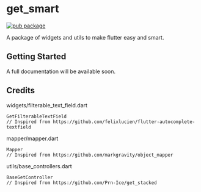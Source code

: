 # get_smart

[![pub package](https://img.shields.io/pub/v/get_smart.svg)](https://pub.dev/packages/get_smart)

A package of widgets and utils to make flutter easy and smart.

## Getting Started

A full documentation will be available soon.


## Credits

widgets/filterable_text_field.dart
```
GetFilterableTextField
// Inspired from https://github.com/felixlucien/flutter-autocomplete-textfield
```

mapper/mapper.dart
```
Mapper
// Inspired from https://github.com/markgravity/object_mapper
```

utils/base_controllers.dart
```
BaseGetController
// Inspired from https://github.com/Prn-Ice/get_stacked
```

